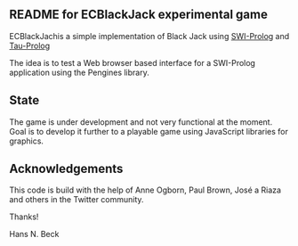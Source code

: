 
## README for ECBlackJack experimental game

ECBlackJachis a simple implementation  of Black Jack using [SWI-Prolog](http://www.swi-prolog.org) and [Tau-Prolog](http://www.tau-prolog.org)

The idea is to test a Web browser based interface for a SWI-Prolog application using the Pengines library. 

## State

The game is under development and not very functional at the moment. Goal is to develop it further to a playable game using JavaScript libraries for graphics.

## Acknowledgements

This code is build with the help of Anne Ogborn, Paul Brown, José a Riaza and others in the Twitter community. 

Thanks!

Hans N. Beck